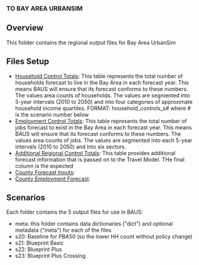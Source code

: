 ### TO BAY AREA URBANSIM

## Overview
This foilder contains the regional output files for Bay Area UrbanSim 

## Files Setup
* [Household Control Totals](https://github.com/BayAreaMetro/bayarea_urbansim/blob/master/data/household_controls.csv): This table represents the total number of households forecast to live in the Bay Area in each forecast year. This means BAUS will ensure that its forecast conforms to these numbers. The values area counts of households. The values are segmented into 5-year intervals (2010 to 2050) and into four categories of approximate household income quartiles. FORMAT: household_controls_s# where # is the scenario number below
* [Employment Control Totals](https://github.com/BayAreaMetro/bayarea_urbansim/blob/master/data/employment_controls.csv): This table represents the total number of jobs forecast to exist in the Bay Area in each forecast year. This means BAUS will ensure that its forecast conforms to these numbers. The values area counts of jobs. The values are segmented into each 5-year intervals (2010 to 2050) and into six sectors.
* [Additional Regional Control Totals](https://github.com/BayAreaMetro/bayarea_urbansim/blob/master/data/regional_controls.csv): This table provides additional forecast information that is passed on to the Travel Model. THe final column is the expected
* [County Forecast Inputs](https://github.com/BayAreaMetro/bayarea_urbansim/blob/master/data/county_forecast_inputs.csv): 
* [County Employment Forecast](https://github.com/BayAreaMetro/bayarea_urbansim/blob/master/data/county_employment_forecast.csv):

## Scenarios
Each folder contains the 5 output files for use in BAUS:
* meta: this folder contains data dictionaries ("dict") and optional metadata ("meta") for each of the files
* s20: Baseline for PBA50 (so the lower HH count without policy change)
* s21: Blueprint Basic
* s22: Blueprint Plus
* s23: Blueprint Plus Crossing
